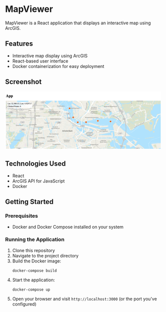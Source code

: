 
# MapViewer

MapViewer is a React application that displays an interactive map using ArcGIS.

## Features

- Interactive map display using ArcGIS
- React-based user interface
- Docker containerization for easy deployment

## Screenshot

![MapViewer Screenshot](./images/mapviewer-screenshot.png)

## Technologies Used

- React
- ArcGIS API for JavaScript
- Docker

## Getting Started

### Prerequisites

- Docker and Docker Compose installed on your system

### Running the Application

1. Clone this repository
2. Navigate to the project directory
3. Build the Docker image:
   ```
   docker-compose build
   ```
4. Start the application:
   ```
   docker-compose up
   ```
5. Open your browser and visit `http://localhost:3000` (or the port you've configured)

